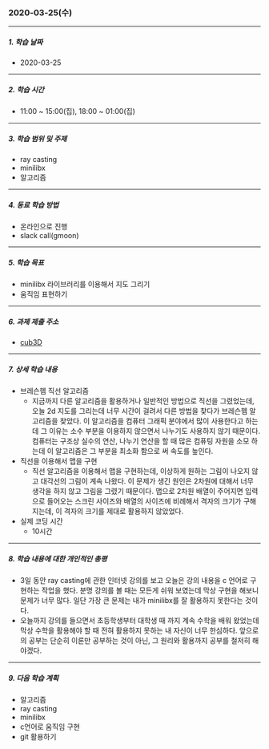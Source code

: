 ### 2020-03-25(수)

-----

##### 1. 학습 날짜

- 2020-03-25

-----

##### 2. 학습 시간

- 11:00 ~ 15:00(집), 18:00 ~ 01:00(집)

-----

##### 3. 학습 범위 및 주제

- ray casting
- minilibx
- 알고리즘

-----

##### 4. 동료 학습 방법

- 온라인으로 진행
- slack call(gmoon)

-----

##### 5. 학습 목표

- minilibx 라이브러리를 이용해서 지도 그리기
- 움직임 표현하기

-----

##### 6. 과제 제출 주소

- [cub3D](http://git.innovationacademy.kr/sanam/cub3D)

-----

##### 7. 상세 학습 내용

- 브레슨헴 직선 알고리즘
  - 지금까지 다른 알고리즘을 활용하거나 일반적인 방법으로 직선을 그렸었는데, 오늘 2d 지도를 그리는데 너무 시간이 걸려서 다른 방법을 찾다가 브레슨헴 알고리즘을 찾았다. 이 알고리즘을 컴퓨터 그래픽 분야에서 많이 사용한다고 하는데 그 이유는 소수 부분을 이용하지 않으면서 나누기도 사용하지 않기 때문이다. 컴퓨터는 구조상 실수의 연산, 나누기 연산을 할 때 많은 컴퓨팅 자원을 소모 하는데 이 알고리즘은 그 부분을 최소화 함으로 써 속도를 높인다.
- 직선을 이용해서 맵을 구현
  - 직선 알고리즘을 이용해서 맵을 구현하는데, 이상하게 원하는 그림이 나오지 않고 대각선의 그림이 계속 나왔다. 이 문제가 생긴 원인은 2차원에 대해서 너무 생각을 하지 않고 그림을 그렸기 때문이다. 맵으로 2차원 배열이 주어지면 입력으로 들어오는 스크린 사이즈와 배열의 사이즈에 비례해서 격자의 크기가 구해지는데, 이 격자의 크기를 제대로 활용하지 않았었다.
- 실제 코딩 시간
  - 10시간

-----

##### 8. 학습 내용에 대한 개인적인 총평

- 3일 동안 ray casting에 관한 인터넷 강의를 보고 오늘은 강의 내용을 c 언어로 구현하는 작업을 했다. 분명 강의를 볼 때는 모든게 쉬워 보였는데 막상 구현을 해보니 문제가 너무 많다. 일단 가장 큰 문제는 내가 minilibx를 잘 활용하지 못한다는 것이다. 
- 오늘까지 강의를 들으면서 초등학생부터 대학생 때 까지 계속 수학을 배워 왔었는데 막상 수학을 활용해야 할 때 전혀 활용하지 못하는 내 자신이 너무 한심하다. 앞으로의 공부는 단순히 이론만 공부하는 것이 아닌, 그 원리와 활용까지 공부를 철저히 해야겠다.

-----

##### 9. 다음 학습 계획

- 알고리즘
- ray casting
- minilibx
- c언어로 움직임 구현
- git 활용하기